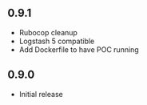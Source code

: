 ## 0.9.1
 - Rubocop cleanup
 - Logstash 5 compatible
 - Add Dockerfile to have POC running

## 0.9.0
 - Initial release

